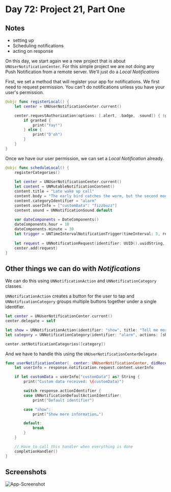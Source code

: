 # Day 72: Project 21, Part One

## Notes

- setting up
- Scheduling notifications
- acting on response


On this day, we start again we a new project that is about `UNUserNotificationCenter`. For this simple project we are not doing any Push Notification from a remote server. We'll just do a _Local Notifications_


First, we set a method that will register your app for notifications. We first need to request permission. You can't do notifications unless you have your user's permission.

```swift
@objc func registerLocal() {
    let center = UNUserNotificationCenter.current()

    center.requestAuthorization(options: [.alert, .badge, .sound]) { (granted, error) in
        if granted {
            print("Yay!")
        } else {
            print("D'oh")
        }
    }
}
```

Once we have our user permission, we can set a _Local Notification_ already.

```swift
@objc func scheduleLocal() {
    registerCategories()
    
    let center = UNUserNotificationCenter.current()
    let content = UNMutableNotificationContent()
    content.title = "Late wake up call"
    content.body = "The early bird catches the worm, but the second mouse gets the cheese."
    content.categoryIdentifier = "alarm"
    content.userInfo = ["customData": "fizzbuzz"]
    content.sound = UNNotificationSound.default
    
    var dateComponents = DateComponents()
    dateComponents.hour = 10
    dateComponents.minute = 30
    let trigger = UNTimeIntervalNotificationTrigger(timeInterval: 5, repeats: false) // Triggers notification after 5 seconds
    
    let request = UNNotificationRequest(identifier: UUID().uuidString, content: content, trigger: trigger)
    center.add(request)
}
```


## Other things we can do with _Notifications_

We can do this using `UNNotificationAction` and `UNNotificationCategory` classes.

`UNNotificationAction` creates a button for the user to tap and `UNNotificationCategory` groups multiple buttons together under a single identifier.

```swift
let center = UNUserNotificationCenter.current()
center.delegate = self

let show = UNNotificationAction(identifier: "show", title: "Tell me more…", options: .foreground)
let category = UNNotificationCategory(identifier: "alarm", actions: [show], intentIdentifiers: [])

center.setNotificationCategories([category])
```

And we have to handle this using the `UNUserNotificationCenterDelegate`

```swift
func userNotificationCenter(_ center: UNUserNotificationCenter, didReceive response: UNNotificationResponse, withCompletionHandler completionHandler: @escaping () -> Void) {
    let userInfo = response.notification.request.content.userInfo

    if let customData = userInfo["customData"] as? String {
        print("Custom data received: \(customData)")

        switch response.actionIdentifier {
        case UNNotificationDefaultActionIdentifier:
            print("Default identifier")

        case "show":
            print("Show more information…")

        default:
            break
        }
    }

    // Have to call this handler when everything is done
    completionHandler()
}
```


## Screenshots
![App-Screenshot](documentation/1.png)

